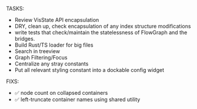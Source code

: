 TASKS:
- Review VisState API encapsulation
- DRY, clean up, check encapsulation of any index structure modifications
- write tests that check/maintain the statelessness of FlowGraph and the bridges.
- Build Rust/TS loader for big files
- Search in treeview
- Graph Filtering/Focus
- Centralize any stray constants
- Put all relevant styling constant into a dockable config widget

FIXS:
- ✅ node count on collapsed containers
- ✅ left-truncate container names using shared utility